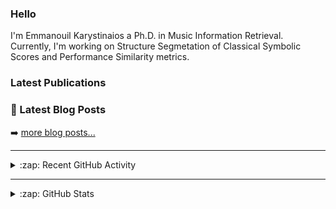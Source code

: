 ### Hello

I'm Emmanouil Karystinaios a Ph.D. in Music Information Retrieval.
Currently, I'm working on Structure Segmetation of Classical Symbolic Scores and Performance Similarity metrics.


### Latest Publications




### 📕 Latest Blog Posts

<!-- BLOG-POST-LIST:START -->
<!-- BLOG-POST-LIST:END -->

➡️ [more blog posts...](https://emmanouil-karystinaios.netlify.app/#posts)

---

<details>
  <summary>:zap: Recent GitHub Activity</summary>
  
<!--START_SECTION:activity-->
1. 🎉 Merged PR [#63](https://github.com/CPJKU/partitura/pull/63) in [CPJKU/partitura](https://github.com/CPJKU/partitura)
2. 🎉 Merged PR [#61](https://github.com/CPJKU/partitura/pull/61) in [CPJKU/partitura](https://github.com/CPJKU/partitura)
3. ❗️ Opened issue [#62](https://github.com/CPJKU/partitura/issues/62) in [CPJKU/partitura](https://github.com/CPJKU/partitura)
4. 💪 Opened PR [#61](https://github.com/CPJKU/partitura/pull/61) in [CPJKU/partitura](https://github.com/CPJKU/partitura)
5. 🗣 Commented on [#3431](https://github.com/dmlc/dgl/issues/3431) in [dmlc/dgl](https://github.com/dmlc/dgl)
<!--END_SECTION:activity-->

</details>

---

<details>
  <summary>:zap: GitHub Stats</summary>

  <img align="left" alt="melkisedeath's GitHub Stats" src="https://github-readme-stats.vercel.app/api?username=melkisedeath&show_icons=true&hide_border=true" />

</details>


<!--
**melkisedeath/melkisedeath** is a ✨ _special_ ✨ repository because its `README.md` (this file) appears on your GitHub profile.

Here are some ideas to get you started:

- 🔭 I’m currently working on ...
- 🌱 I’m currently learning ...
- 👯 I’m looking to collaborate on ...
- 🤔 I’m looking for help with ...
- 💬 Ask me about ...
- 📫 How to reach me: ...
- 😄 Pronouns: ...
- ⚡ Fun fact: ...
-->
